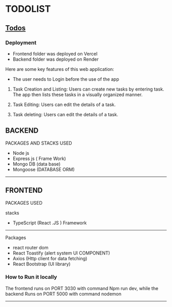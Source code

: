 # TODOLIST

## [Todos](https://strait-pay.vercel.app/)

### Deployment

- Frontend folder was deployed on Vercel
- Backend folder was deployed on Render

Here are some key features of this web application:

- The user needs to Login before the use of the app

1. Task Creation and Listing:
   Users can create new tasks by entering task. The app then lists these tasks in a visually organized manner.

2. Task Editing:
   Users can edit the details of a task.

3. Task deleting:
   Users can edit the details of a task.

## BACKEND

PACKAGES AND STACKS USED

- Node js
- Express js ( Frame Work)
- Mongo DB (data base)
- Mongoose (DATABASE ORM)

---

## FRONTEND

PACKAGES USED

stacks

- TypeScript (React .JS ) Framework

---

Packages

- react router dom
- React Toastify (alert system UI COMPONENT)
- Axios (Http client for data fetching)
- React Bootstrap (UI library)

### How to Run it locally

The frontend runs on PORT 3030 with command Npm run dev, while the backend Runs on PORT 5000 with command nodemon

---
